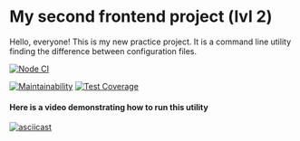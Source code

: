 # My second frontend project (lvl 2)

Hello, everyone! This is my new practice project. It is a command line utility finding the difference between configuration files.

[![Node CI](https://github.com/afreakanist/frontend-project-lvl2/workflows/Node%20CI/badge.svg)](https://github.com/afreakanist/frontend-project-lvl2/actions)

[![Maintainability](https://api.codeclimate.com/v1/badges/d094422e91ac3eaa97c2/maintainability)](https://codeclimate.com/github/afreakanist/frontend-project-lvl2/maintainability) [![Test Coverage](https://api.codeclimate.com/v1/badges/d094422e91ac3eaa97c2/test_coverage)](https://codeclimate.com/github/afreakanist/frontend-project-lvl2/test_coverage)

#### Here is a video demonstrating how to run this utility

[![asciicast](https://asciinema.org/a/N5c01gq47h6QOEUtSB2QAD5qy.svg)](https://asciinema.org/a/N5c01gq47h6QOEUtSB2QAD5qy)


